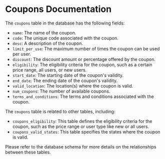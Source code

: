 # Coupons Documentation

The `coupons` table in the database has the following fields:

- `name`: The name of the coupon.
- `code`: The unique code associated with the coupon.
- `desc`: A description of the coupon.
- `limit_per_use`: The maximum number of times the coupon can be used per user.
- `discount`: The discount amount or percentage offered by the coupon.
- `eligibility`: The eligibility criteria for the coupon, such as a certain price range, all users, or new users.
- `start_date`: The starting date of the coupon's validity.
- `end_date`: The ending date of the coupon's validity.
- `valid_location`: The location(s) where the coupon is valid.
- `num_coupons`: The number of available coupons.
- `terms_and_conditions`: The terms and conditions associated with the coupon.

The `coupons` table is related to other tables, including:

- `coupons_eligibility`: This table defines the eligibility criteria for the coupon, such as the price range or user type like new or all users.
- `coupons_valid_states`: This table specifies the states where the coupon is valid.

Please refer to the database schema for more details on the relationships between these tables.
